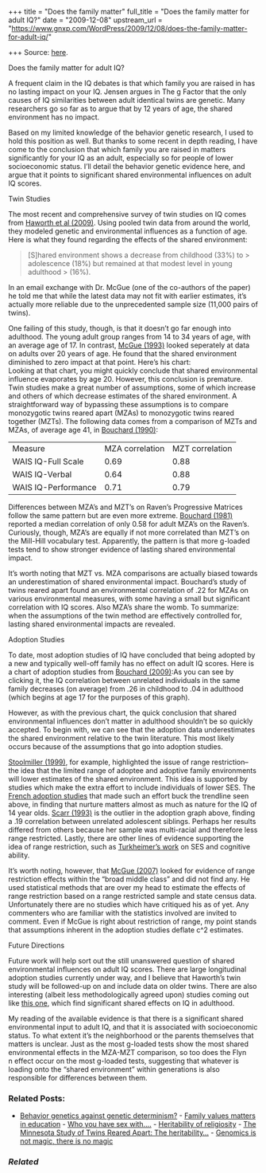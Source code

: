 +++
title = "Does the family matter"
full_title = "Does the family matter for adult IQ?"
date = "2009-12-08"
upstream_url = "https://www.gnxp.com/WordPress/2009/12/08/does-the-family-matter-for-adult-iq/"

+++
Source: [here](https://www.gnxp.com/WordPress/2009/12/08/does-the-family-matter-for-adult-iq/).

Does the family matter for adult IQ?

A frequent claim in the IQ debates is that which family you are raised in has no lasting impact on your IQ. Jensen argues in The g Factor that the only causes of IQ similarities between adult identical twins are genetic. Many researchers go so far as to argue that by 12 years of age, the shared environment has no impact.

Based on my limited knowledge of the behavior genetic research, I used to hold this position as well. But thanks to some recent in depth reading, I have come to the conclusion that which family you are raised in matters significantly for your IQ as an adult, especially so for people of lower socioeconomic status. I’ll detail the behavior genetic evidence here, and argue that it points to significant shared environmental influences on adult IQ scores.

Twin Studies

The most recent and comprehensive survey of twin studies on IQ comes from [Haworth et al (2009)](http://www.ncbi.nlm.nih.gov/pubmed/19488046). Using pooled twin data from around the world, they modeled genetic and environmental influences as a function of age. Here is what they found regarding the effects of the shared environment:

> \[S\]hared environment shows a decrease from childhood (33%) to > adolescence (18%) but remained at that modest level in young adulthood > (16%).

In an email exchange with Dr. McGue (one of the co-authors of the paper) he told me that while the latest data may not fit with earlier estimates, it’s actually more reliable due to the unprecedented sample size (11,000 pairs of twins).

One failing of this study, though, is that it doesn’t go far enough into adulthood. The young adult group ranges from 14 to 34 years of age, with an average age of 17. In contrast, [McGue (1993)](http://psycnet.apa.org/psycinfo/1993-98367-003) looked seperately at data on adults over 20 years of age. He found that the shared environment diminished to zero impact at that point. Here’s his chart:  
[](https://www.gnxp.com/blog/uploaded_images/mcgue-1993-increase-of-h2-decline-of-c2-755807.JPG)Looking at that chart, you might quickly conclude that shared environmental influence evaporates by age 20. However, this conclusion is premature. Twin studies make a great number of assumptions, some of which increase and others of which decrease estimates of the shared environment. A straightforward way of bypassing these assumptions is to compare monozygotic twins reared apart (MZAs) to monozygotic twins reared together (MZTs). The following data comes from a comparison of MZTs and MZAs, of average age 41, in [Bouchard (1990)](http://www.sciencemag.org/cgi/content/abstract/250/4978/223):

|                     |                 |                 |
|---------------------|-----------------|-----------------|
| Measure             | MZA correlation | MZT correlation |
| WAIS IQ-Full Scale  | 0.69            | 0.88            |
| WAIS IQ-Verbal      | 0.64            | 0.88            |
| WAIS IQ-Performance | 0.71            | 0.79            |

Differences between MZA’s and MZT’s on Raven’s Progressive Matrices follow the same pattern but are even more extreme. [Bouchard (1981)](http://www.ncbi.nlm.nih.gov/pubmed/7195071) reported a median correlation of only 0.58 for adult MZA’s on the Raven’s. Curiously, though, MZA’s are equally if not more correlated than MZT’s on the Mill-Hill vocabulary test. Apparently, the pattern is that more g-loaded tests tend to show stronger evidence of lasting shared environmental impact.

It’s worth noting that MZT vs. MZA comparisons are actually biased towards an underestimation of shared environmental impact. Bouchard’s study of twins reared apart found an environmental correlation of .22 for MZAs on various environmental measures, with some having a small but significant correlation with IQ scores. Also MZA’s share the womb. To summarize: when the assumptions of the twin method are effectively controlled for, lasting shared environmental impacts are revealed.

Adoption Studies

To date, most adoption studies of IQ have concluded that being adopted by a new and typically well-off family has no effect on adult IQ scores. Here is a chart of adoption studies from [Bouchard (2009)](http://www.ncbi.nlm.nih.gov/pubmed/19634053):[](https://www.gnxp.com/blog/uploaded_images/Bouchard-Adoption-Studies-graphic-753297.JPG)As you can see by clicking it, the IQ correlation between unrelated individuals in the same family decreases (on average) from .26 in childhood to .04 in adulthood (which begins at age 17 for the purposes of this graph).

However, as with the previous chart, the quick conclusion that shared environmental influences don’t matter in adulthood shouldn’t be so quickly accepted. To begin with, we can see that the adoption data underestimates the shared environment relative to the twin literature. This most likely occurs because of the assumptions that go into adoption studies.

[Stoolmiller (1999)](http://psycnet.apa.org/index.cfm?fa=buy.optionToBuy&id=1999-05876-002&CFID=4631912&CFTOKEN=43483179), for example, highlighted the issue of range restriction– the idea that the limited range of adoptee and adoptive family environments will lower estimates of the shared environment. This idea is supported by studies which make the extra effort to include individuals of lower SES. The [French adoption studies](https://isteve.blogspot.com/2006/06/french-adoption-iq-study.html) that made such an effort buck the trendline seen above, in finding that nurture matters almost as much as nature for the IQ of 14 year olds. [Scarr (1993)](http://psycnet.apa.org/?fa=main.doiLanding&uid=1994-33019-001) is the outlier in the adoption graph above, finding a .19 correlation between unrelated adolescent siblings. Perhaps her results differed from others because her sample was multi-racial and therefore less range restricted. Lastly, there are other lines of evidence supporting the idea of range restriction, such as [Turkheimer’s work](http://www.springerlink.com/content/u840p0h638726207/) on SES and cognitive ability.

It’s worth noting, however, that [McGue (2007)](http://www.springerlink.com/content/w592616nn3874j37/) looked for evidence of range restriction effects within the “broad middle class” and did not find any. He used statistical methods that are over my head to estimate the effects of range restriction based on a range restricted sample and state census data. Unfortunately there are no studies which have critiqued his as of yet. Any commenters who are familiar with the statistics involved are invited to comment. Even if McGue is right about restriction of range, my point stands that assumptions inherent in the adoption studies deflate c^2 estimates.

Future Directions

Future work will help sort out the still unanswered question of shared environmental influences on adult IQ scores. There are large longitudinal adoption studies currently under way, and I believe that Haworth’s twin study will be followed-up on and include data on older twins. There are also interesting (albeit less methodologically agreed upon) studies coming out like [this one](http://www3.interscience.wiley.com/journal/121433743/abstract), which find significant shared effects on IQ in adulthood.

My reading of the available evidence is that there is a significant shared environmental input to adult IQ, and that it is associated with socioeconomic status. To what extent it’s the neighborhood or the parents themselves that matters is unclear. Just as the most g-loaded tests show the most shared environmental effects in the MZA-MZT comparison, so too does the Flyn  
n effect occur on the most g-loaded tests, suggesting that whatever is loading onto the “shared environment” within generations is also responsible for differences between them.

### Related Posts:

- [Behavior genetics against genetic
  determinism?](https://www.gnxp.com/WordPress/2009/04/20/behavior-genetics-against-genetic-determinism/) - [Family values matters in
  education](https://www.gnxp.com/WordPress/2020/08/09/family-values-matters-in-education/) - [Who you have sex
  with....](https://www.gnxp.com/WordPress/2008/06/16/who-you-have-sex-with/) - [Heritability of
  religiosity](https://www.gnxp.com/WordPress/2006/11/25/heritability-of-religiosity/) - [The Minnesota Study of Twins Reared Apart: The
  heritability…](https://www.gnxp.com/WordPress/2007/03/21/the-minnesota-study-of-twins-reared-apart-the-heritability-of-g-and-other-mental-ability-factors/) - [Genomics is not magic, there is no
  magic](https://www.gnxp.com/WordPress/2016/11/28/genomics-is-not-magic-there-is-no-magic/)

### *Related*

[](https://www.addtoany.com/add_to/facebook?linkurl=https%3A%2F%2Fwww.gnxp.com%2FWordPress%2F2009%2F12%2F08%2Fdoes-the-family-matter-for-adult-iq%2F&linkname=Does%20the%20family%20matter%20for%20adult%20IQ%3F "Facebook")[](https://www.addtoany.com/add_to/twitter?linkurl=https%3A%2F%2Fwww.gnxp.com%2FWordPress%2F2009%2F12%2F08%2Fdoes-the-family-matter-for-adult-iq%2F&linkname=Does%20the%20family%20matter%20for%20adult%20IQ%3F "Twitter")[](https://www.addtoany.com/add_to/email?linkurl=https%3A%2F%2Fwww.gnxp.com%2FWordPress%2F2009%2F12%2F08%2Fdoes-the-family-matter-for-adult-iq%2F&linkname=Does%20the%20family%20matter%20for%20adult%20IQ%3F "Email")[](https://www.addtoany.com/share)
